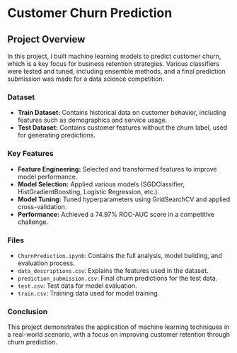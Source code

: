
# Customer Churn Prediction

## Project Overview

In this project, I built machine learning models to predict customer churn, which is a key focus for business retention strategies. Various classifiers were tested and tuned, including ensemble methods, and a final prediction submission was made for a data science competition.

### Dataset

- **Train Dataset:** Contains historical data on customer behavior, including features such as demographics and service usage.
- **Test Dataset:** Contains customer features without the churn label, used for generating predictions.

### Key Features

- **Feature Engineering:** Selected and transformed features to improve model performance.
- **Model Selection:** Applied various models (SGDClassifier, HistGradientBoosting, Logistic Regression, etc.).
- **Model Tuning:** Tuned hyperparameters using GridSearchCV and applied cross-validation.
- **Performance:** Achieved a 74.97% ROC-AUC score in a competitive challenge.

### Files

- `ChurnPrediction.ipynb`: Contains the full analysis, model building, and evaluation process.
- `data_descriptions.csv`: Explains the features used in the dataset.
- `prediction_submission.csv`: Final churn predictions for the test data.
- `test.csv`: Test data for model evaluation.
- `train.csv`: Training data used for model training.

### Conclusion

This project demonstrates the application of machine learning techniques in a real-world scenario, with a focus on improving customer retention through churn prediction.
